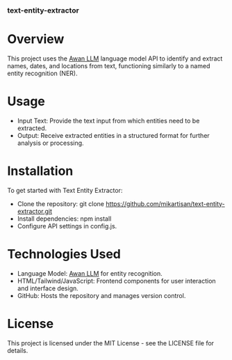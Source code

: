 ### text-entity-extractor

# Overview
This project uses the [Awan LLM](https://www.awanllm.com/) language model API to identify and extract names, dates, and locations from text, functioning similarly to a named entity recognition (NER).

# Usage
- Input Text: Provide the text input from which entities need to be extracted.
- Output: Receive extracted entities in a structured format for further analysis or processing.

# Installation
To get started with Text Entity Extractor:
- Clone the repository: git clone https://github.com/mikartisan/text-entity-extractor.git
- Install dependencies: npm install
- Configure API settings in config.js.
  
# Technologies Used
- Language Model: [Awan LLM](https://www.awanllm.com/) for entity recognition.
- HTML/Tailwind/JavaScript: Frontend components for user interaction and interface design.
- GitHub: Hosts the repository and manages version control.
  
# License
This project is licensed under the MIT License - see the LICENSE file for details.
